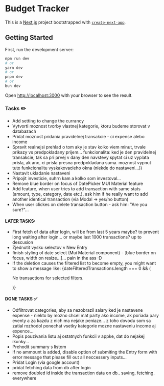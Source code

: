 # Budget Tracker


This is a [Next.js](https://nextjs.org) project bootstrapped with [`create-next-app`](https://nextjs.org/docs/app/api-reference/cli/create-next-app).

## Getting Started

First, run the development server:

```bash
npm run dev
# or
yarn dev
# or
pnpm dev
# or
bun dev
```

Open [http://localhost:3000](http://localhost:3000) with your browser to see the result.



### Tasks ✏️

- Add setting to change the currancy
- Vytvorti moznost tvorby vlastnej kategorie, ktoru budeme storovat v databazach
- Pridat moznost pridania pravidelnej transakcie - ci expense alebo income
- Spravit realnejsi prehlad o tom aky je stav kolko viem minut, trvale prikazy vs predpokladany prijem... funkcionalita: ked je den pravidelnej transakcie, tak sa pri prvej v dany den navstevy spytat ci uz vyplata prisla, ak ano, ci prisla presna predpokladana suma. moznost vypnut tuto funkcionalitu vyskakovacieho okna (niekde do nastaveni...))
- Nastavit ukladanie nastaveni
- Pripojit investicie, suhrn kam a kolko som investoval...
- Remove blue border on focus of DatePicker MUI Material feature
- Add feature, when user tries to add transaction with same stats (amount, type, category, date etc.), ask him if he really want to add another identical transaction (via Modal -> yes/no button)
- When user clickes on delete transaction button - ask him: "Are you sure?"...


#### LATER TASKS:

- First fetch of data after login, will be from last 5 years maybe? to prevent long waiting after login... or maybe last 1000 transactions? up to descusion
- Zjednotit vysku selectov v New Entry
- finish styling of date select (Mui Material component) - [blue border on focus, width on resize...]... pain in the ass :D
- If the deletion causes the filtered list to become empty, you might want to show a message like:
        {dateFilteredTransactions.length === 0 && (
        <p className="text-gray-400">No transactions for selected filters.</p>
        )}


#### DONE TASKS ✅

- Odfiltrovat categories, aby sa nezobrazil salary ked je nastavene expense - niekto by mozno chcel mat party ako income, ak poriada pary eventy a za kazdu z nich ma nejake peniaze... z toho dovodu som sa zatial rozhodol ponechat vsetky kategorie mozne nastaveniu income aj expence...
- Popis pouzivania listu aj ostatnych funkcii v appke, dat do nejakej ikonky...
- Prehodit summary s listom
- If no ammount is added, disable option of submiting the Entry form with error message that please fill out all neccessery inputs...
- Pridat Login (via google account)
- pridat fetching data from db after login
- remove doubled id inside the transaction data on db.. saving, fetching. everywhere